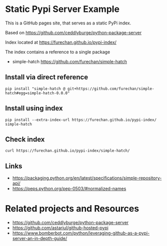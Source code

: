 # Static Pypi Server Example

This is a GitHub pages site, that serves as a static PyPi index.

Based on https://github.com/ceddlyburge/python-package-server

Index located at https://furechan.github.io/pypi-index/

The index contains a reference to a single package
- simple-hatch https://github.com/furechan/simple-hatch

## Install via direct reference

    pip install "simple-hatch @ git+https://github.com/furechan/simple-hatch#egg=simple-hatch-0.0.0"

## Install using index

    pip install --extra-index-url https://furechan.github.io/pypi-index/ simple-hatch

## Check index

    curl https://furechan.github.io/pypi-index/simple-hatch/


## Links
- https://packaging.python.org/en/latest/specifications/simple-repository-api/
- https://peps.python.org/pep-0503/#normalized-names


# Related projects and Resources
- https://github.com/ceddlyburge/python-package-server
- https://github.com/astariul/github-hosted-pypi
- https://www.bomberbot.com/python/leveraging-github-as-a-pypi-server-an-in-depth-guide/

